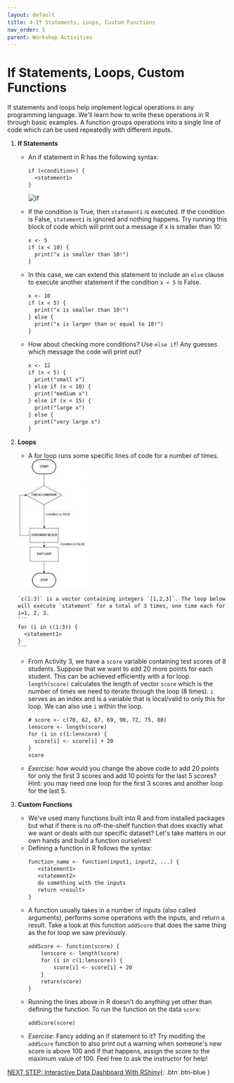```yaml
---
layout: default
title: 4-If Statements, Loops, Custom Functions
nav_order: 5
parent: Workshop Activities
---
```


# If Statements, Loops, Custom Functions
If statements and loops help implement logical operations in any programming language. We'll learn how to write these operations in R through basic examples.
A function groups operations into a single line of code which can be used repeatedly with different inputs.

1.  **If Statements**
    - An if statement in R has the following syntax:
    
      ```
      if (<condition>) {
        <statement1>
      }
      ```
      <img src="http://www.trytoprogram.com/images/if.jpeg" alt="if" style="width:500px;">
 
    - If the condition is True, then `statement1` is executed. If the condition is False, `statement1` is ignored and nothing happens. Try running this block of code which will print out a message if x is smaller than 10:
      ```
      x <- 5
      if (x < 10) {
        print("x is smaller than 10!")
      }
      ```
    - In this case, we can extend this statement to include an `else` clause to execute another statement if the condition `x < 5` is False.
      ```
      x <- 10
      if (x < 5) {
        print("x is smaller than 10!")
      } else {
        print("x is larger than or equal to 10!")
      }
      ```
      <!--<img src="https://eecs.oregonstate.edu/ecampus-video/CS161/template/chapter_4/chapter4_images/4_08.png" alt="ifelse" style="width:500px;"> this image address doesn't work anymore-->

    - How about checking more conditions? Use `else if`! Any guesses which message the code will print out?
      ```
      x <- 12
      if (x < 5) {
        print("small x")
      } else if (x < 10) {
        print("medium x")
      } else if (x < 15) {
        print("large x")
      } else {
        print("very large x")
      }
      ```
      <!--<img src="https://eecs.oregonstate.edu/ecampus-video/CS161/template/chapter_4/chapter4_images/4_09.png" alt="elseifs" style="width:500px;">this image address doesn't work anymore-->
 

2.  **Loops**
      - A for loop runs some specific lines of code for a number of times.<br>
       <img src="images/act-4/C-For-Loop-Flowchart.jpeg" alt="forloop" style="width:160px;">

        `c(1:3)` is a vector containing integers `[1,2,3]`. The loop below will execute `statement` for a total of 3 times, one time each for i=1, 2, 3.
        ```
        for (i in c(1:3)) {
          <statement1>
        }
        ```
      - From Activity 3, we have a `score` variable containing test scores of 8 students. Suppose that we want to add 20 more points for each student. This can be achieved efficiently with a for loop. 
        `length(score)` calculates the length of vector `score` which is the number of times we need to iterate through the loop (8 times).
        `i` serves as an index and is a variable that is local/valid to only this for loop. We can also use `i` within the loop.
        ```
        # score <- c(70, 62, 67, 69, 90, 72, 75, 80)
        lenscore <- length(score)
        for (i in c(1:lenscore) {
          score[i] <- score[i] + 20
        }
        score
        ```
      - *Exercise*: how would you change the above code to add 20 points for only the first 3 scores and add 10 points for the last 5 scores? Hint: you may need one loop for the first 3 scores and another loop for the last 5.

3.  **Custom Functions**
      - We've used many functions built into R and from installed packages but what if there is no off-the-shelf function that does exactly what we want or deals with our specific dataset? Let's take matters in our own hands and build a function ourselves!
      - Defining a function in R follows the syntax:
        ```
        function_name <- function(input1, input2, ...) {
           <statement1>
           <statement2>
           do something with the inputs
           return <result>
        }
        ```
      - A function usually takes in a number of inputs (also called arguments), performs some operations with the inputs, and return a result. Take a look at this function `addScore` that does the same thing as the for loop we saw previously.
        ```
        addScore <- function(score) {
            lenscore <- length(score)
            for (i in c(1:lenscore)) {
                score[i] <- score[i] + 20
            }
            return(score)
        }
        ```
      - Running the lines above in R doesn't do anything yet other than defining the function. To run the function on the data `score`:
        ```
        addScore(score)
        ```
      - *Exercise*: Fancy adding an if statement to it? Try modifing the `addScore` function to also print out a warning when someone's new score is above 100 and if that happens, assign the score to the maximum value of 100. Feel free to ask the instructor for help!

[NEXT STEP: Interactive Data Dashboard With RShiny](act-5.html){: .btn .btn-blue }
